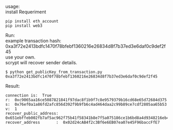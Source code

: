 usage: <br />
install Requeriment <br />
````shell
pip install eth_account
pip install web3
````
Run:  <br />
example transaction hash: 0xa3f72e2413bdfc1470f78bfebf1360216e26834d8f7b37ed3e6daf0c9def2f45  <br />
use your own.  <br />
scrypt will recover sender details.  <br />
````shell
$ python get_publicKey_from_transaction.py 0xa3f72e2413bdfc1470f78bfebf1360216e26834d8f7b37ed3e6daf0c9def2f45
````
Result: <br />
````shell
connection is:  True
r:  0xc9065aa16ce5087821841f97dac8f1b9f7c8e9579379b16cd68e65d72684d375
s:  0x76ef0a1a86fd2afc856d392f9b9fb6c4ad464daa2c99b89ce7cdf2805aa65b53
v:  1
recover_public_address:  0x651ebffeb002fb7af5ac962f75b41f58341b8e7f5a075186ce1b6bd8a4d9348216eb4c6916b4fcad3ab3cccf98d79959a88e8c7e7784d4cd963973b53c6f819f
recover_address       :  0x02d24cAB4f2c3Bf6e6EB07ea07e45F96baccFfE7
````
